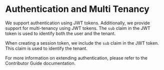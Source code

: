 # Authentication and Multi Tenancy

We support authentication using JWT tokens. Additionally, we provide support for multi-tenancy using JWT tokens. The `sub` claim in the JWT token is used to identify both the user and the tenant.

When creating a session token, we include the `sub` claim in the JWT token. This claim is used to identify the tenant.

For more information on extending authentication, please refer to the Contributor Guide documentation.
